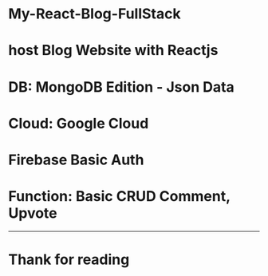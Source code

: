# My-React-Blog-FullStack
# host Blog Website with Reactjs 
# DB: MongoDB Edition - Json Data
# Cloud: Google Cloud 
# Firebase Basic Auth
# Function: Basic CRUD Comment, Upvote
____________________________________________________________________________________
# Thank for reading
